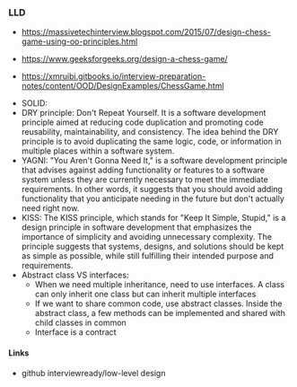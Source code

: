 ### LLD

- https://massivetechinterview.blogspot.com/2015/07/design-chess-game-using-oo-principles.html

- https://www.geeksforgeeks.org/design-a-chess-game/

- https://xmruibi.gitbooks.io/interview-preparation-notes/content/OOD/DesignExamples/ChessGame.html

* SOLID: 
* DRY principle: Don't Repeat Yourself. It is a software development principle aimed at reducing code duplication and promoting code reusability, maintainability, and consistency. The idea behind the DRY principle is to avoid duplicating the same logic, code, or information in multiple places within a software system.
* YAGNI: "You Aren't Gonna Need It," is a software development principle that advises against adding functionality or features to a software system unless they are currently necessary to meet the immediate requirements. In other words, it suggests that you should avoid adding functionality that you anticipate needing in the future but don't actually need right now.
* KISS: The KISS principle, which stands for "Keep It Simple, Stupid," is a design principle in software development that emphasizes the importance of simplicity and avoiding unnecessary complexity. The principle suggests that systems, designs, and solutions should be kept as simple as possible, while still fulfilling their intended purpose and requirements.
* Abstract class VS interfaces: <br>
   - When we need multiple inheritance, need to use interfaces. A class can only inherit one class but can inherit multiple interfaces
   - If we want to share common code, use abstract classes. Inside the abstract class, a few methods can be implemented and shared with child classes in common
   - Interface is a contract


#### Links
* github interviewready/low-level design
